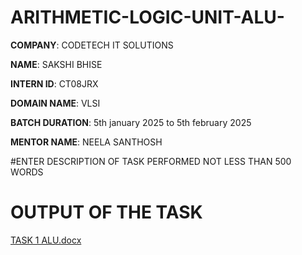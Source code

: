 # ARITHMETIC-LOGIC-UNIT-ALU-

**COMPANY**: CODETECH IT SOLUTIONS

**NAME**: SAKSHI BHISE

**INTERN ID**: CT08JRX

**DOMAIN NAME**: VLSI

**BATCH DURATION**: 5th january 2025 to 5th february 2025

**MENTOR NAME**: NEELA SANTHOSH

#ENTER DESCRIPTION OF TASK PERFORMED NOT LESS THAN 500 WORDS

# OUTPUT OF THE TASK 

[TASK 1 ALU.docx](https://github.com/user-attachments/files/18320704/TASK.1.ALU.docx)
